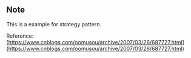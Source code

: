 ## Note

This is a example for strategy pattern.

Reference: [https://www.cnblogs.com/oomusou/archive/2007/03/26/687727.html](https://www.cnblogs.com/oomusou/archive/2007/03/26/687727.html)
